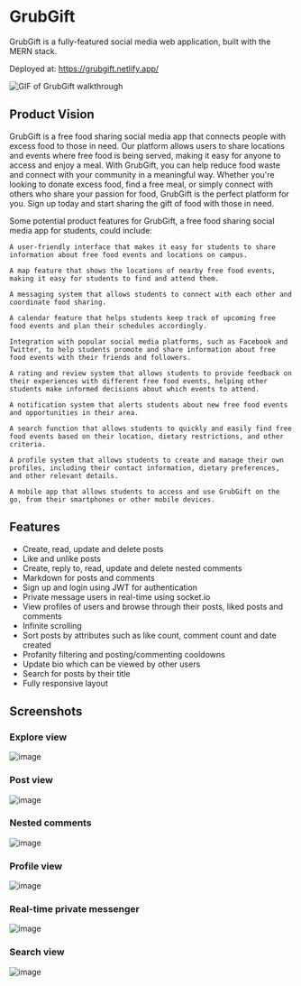 # GrubGift
GrubGift is a fully-featured social media web application, built with the MERN stack.  

Deployed at: https://grubgift.netlify.app/

![GIF of GrubGift walkthrough](https://user-images.githubusercontent.com/22213237/207124947-22b921ed-ab45-42cd-8fbf-9e69909f5899.gif)

## Product Vision
GrubGift is a free food sharing social media app that connects people with excess food to those 
in need. Our platform allows users to share locations and events where free food is being served,
making it easy for anyone to access and enjoy a meal. With GrubGift, you can help reduce food 
waste and connect with your community in a meaningful way. Whether you're looking to donate 
excess food, find a free meal, or simply connect with others who share your passion for food, 
GrubGift is the perfect platform for you. Sign up today and start sharing the gift of food with 
those in need.

Some potential product features for GrubGift, a free food sharing social media app for students, could include:

    A user-friendly interface that makes it easy for students to share information about free food events and locations on campus.

    A map feature that shows the locations of nearby free food events, making it easy for students to find and attend them.

    A messaging system that allows students to connect with each other and coordinate food sharing.

    A calendar feature that helps students keep track of upcoming free food events and plan their schedules accordingly.

    Integration with popular social media platforms, such as Facebook and Twitter, to help students promote and share information about free food events with their friends and followers.

    A rating and review system that allows students to provide feedback on their experiences with different free food events, helping other students make informed decisions about which events to attend.

    A notification system that alerts students about new free food events and opportunities in their area.

    A search function that allows students to quickly and easily find free food events based on their location, dietary restrictions, and other criteria.

    A profile system that allows students to create and manage their own profiles, including their contact information, dietary preferences, and other relevant details.

    A mobile app that allows students to access and use GrubGift on the go, from their smartphones or other mobile devices.

## Features
- Create, read, update and delete posts
- Like and unlike posts
- Create, reply to, read, update and delete nested comments
- Markdown for posts and comments
- Sign up and login using JWT for authentication
- Private message users in real-time using socket.io
- View profiles of users and browse through their posts, liked posts and comments
- Infinite scrolling 
- Sort posts by attributes such as like count, comment count and date created
- Profanity filtering and posting/commenting cooldowns
- Update bio which can be viewed by other users
- Search for posts by their title
- Fully responsive layout

## Screenshots
### Explore view
![image](https://user-images.githubusercontent.com/22213237/207125370-b4f68b16-f8d6-48ec-a351-d189e121f26e.gif)

### Post view
![image](https://user-images.githubusercontent.com/22213237/207125469-00571927-3d2b-49e1-917e-a59d8862fa81.png)

### Nested comments
![image](https://user-images.githubusercontent.com/22213237/207125652-4b96ef99-5a34-4d18-9918-0786f7edaa83.png)

### Profile view
![image](https://user-images.githubusercontent.com/22213237/207125748-56f9854b-61ba-4885-9bfa-fc357b7e5732.png)

### Real-time private messenger
![image](https://user-images.githubusercontent.com/22213237/207125866-28913c94-f628-435d-b187-456f73f2fdc9.png)

### Search view
![image](https://user-images.githubusercontent.com/22213237/207125977-567b74cd-e149-4ca9-bf04-f1921db38137.png)


